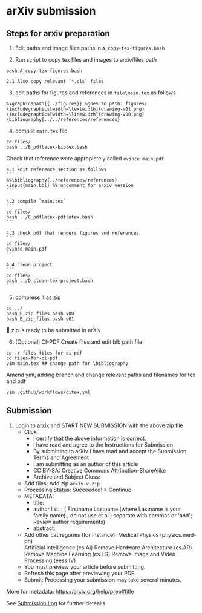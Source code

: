 # arXiv submission
## Steps for arxiv preparation
1. Edit paths and image files paths in `A_copy-tex-figures.bash`

2. Run script to copy tex files and images to arxiv/files path
```
bash A_copy-tex-figures.bash
```
	2.1 Also copy relevant `*.cls` files

3. edit paths for figures  and references in `file\main.tex` as follows
```
%\graphicspath{{../figures}} %goes to path: figures/
\includegraphics[width=\textwidth]{drawing-v01.png}
\includegraphics[width=\linewidth]{drawing-v00.png}
\bibliography{../../references/references}
```

4. compile `main.tex` file
```
cd files/
bash ../B_pdflatex-bibtex.bash
```
Check that reference were appropietely called `evince main.pdf`

	4.1 edit reference section as follows
	```
	%%\bibliography{../references/references}
	\input{main.bbl} %% uncomment for arxiv version
	```

	4.2 compile `main.tex`
	```
	cd files/
	bash ../C_pdflatex-pdflatex.bash
	```

	4.3 check pdf that renders figures and references 
	```
	cd files/
	evince main.pdf
	```

	4.4 clean project 
	```
	cd files/
	bash ../D_clean-tex-project.bash
	```

5. compress it as zip 
```
cd ../
bash E_zip_files.bash v00
bash E_zip_files.bash v01
```

:tada: zip is ready to be submitted in arXiv


6. (Optional) CI-PDF
Create files and edit bib path file
```
cp -r files files-for-ci-pdf
cd files-for-ci-pdf
vim main.tex ## change path for \bibliography
```
Amend yml, adding branch and change relevant paths and filenames for tex and pdf
```
vim .github/workflows/citex.yml
```

## Submission

1. Login to [arxix](https://arxiv.org/login) and START NEW SUBMISSION with the above zip file
	* Click
		*  I certify that the above information is correct.   
		*  I have read and agree to the Instructions for Submission   
		*  By submitting to arXiv I have read and accept the Submission Terms and Agreement  
		*  I am submitting as an author of this article  
		*   CC BY-SA: Creative Commons Attribution-ShareAlike  
		* Archive and Subject Class:
	* Add files: Add zip `arxiv-v.zip` 
	* Processing Status: Succeeded! > Continue
	* METADATA:
		* title: 
		* author list: : ( Firstname Lastname (where Lastname is your family name).; do not use et al.; separate with commas or 'and'; Review author requirements)
		* abstract.
	* Add other cathegories (for instance):
		Medical Physics (physics.med-ph)   
		Artificial Intelligence (cs.AI)    Remove
		Hardware Architecture (cs.AR)    Remove
		Machine Learning (cs.LG)    Remove
		Image and Video Processing (eess.IV) 
	* You must preview your article before submitting.   
	*  Refresh this page after previewing your PDF.  
	* Submit: Processing your submission may take several minutes.  

More for metadata: https://arxiv.org/help/prep#title

See [Submission Log](SubmissionLog.md) for further deteails.

